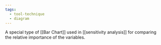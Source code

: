 ```yaml
---
tags:
  - tool-technique
  - diagram
---
```

A special type of [[Bar Chart]] used in [[sensitivity analysis]] for comparing the relative importance of the variables.